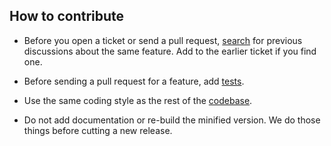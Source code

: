 ## How to contribute

* Before you open a ticket or send a pull request, [search](https://github.com/documentcloud/underscore/issues) for previous discussions about the same feature. Add to the earlier ticket if you find one.

* Before sending a pull request for a feature, add [tests](http://underscorejs.org/test/test.html).

* Use the same coding style as the rest of the [codebase](https://github.com/documentcloud/underscore/blob/master/underscore.js).

* Do not add documentation or re-build the minified version. We do those things before cutting a new release.